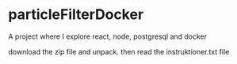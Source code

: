 # particleFilterDocker
A project where I explore react, node, postgresql and docker

download the zip file and unpack. then read the instruktioner.txt file
